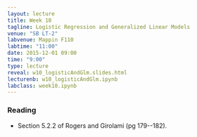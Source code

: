```yaml
---
layout: lecture
title: Week 10
tagline: Logistic Regression and Generalized Linear Models
venue: "SB LT-2"
labvenue: Mappin F110
labtime: "11:00"
date: 2015-12-01 09:00
time: "9:00"
type: lecture
reveal: w10_logisticAndGlm.slides.html
lecturenb: w10_logisticAndGlm.ipynb
labclass: week10.ipynb
---
```


### Reading

-   Section 5.2.2 of Rogers and Girolami (pg 179--182).

